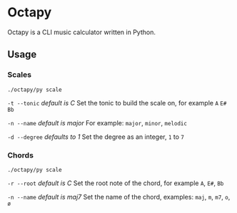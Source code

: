 Octapy
======

Octapy is a CLI music calculator written in Python.

## Usage

### Scales

`./octapy/py scale`

`-t --tonic` *default is C*
Set the tonic to build the scale on, for example `A` `E#` `Bb` 

`-n --name` *default is major*
For example: `major`, `minor`, `melodic` 

`-d --degree` *defaults to 1*
Set the degree as an integer, `1` to `7`


### Chords

`./octapy/py scale`

`-r --root` *default is C*
Set the root note of the chord, for example `A`, `E#`, `Bb`

`-n --name` *default is maj7*
Set the name of the chord, examples: `maj`, `m`, `m7`, `o`, `ø`

